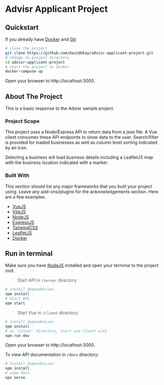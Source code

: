 # Advisr Applicant Project
## Quickstart

If you already have [Docker](https://docker.io) and [Git](https://git-scm.com/book/en/v2/Getting-Started-Installing-Git):
```bash
# clone the project
git clone https://github.com/davidbkay/advisr-applicant-project.git
# change to project directory
cd advisr-applicant-project
# start the project in docker
docker-compose up
```

Open your browser to http://localhost:3000.

## About The Project

This is a basic response to the Advisr sample project.

### Project Scope

This project uses a Node/Express API to return data from a json file. A Vue client consumes these API endpoints to show data to the user. Search/filter is provided for loaded businesses as well as column level sorting indicated by an icon.

Selecting a business will load business details including a LeafletJS map with the business location indicated with a marker.

### Built With

This section should list any major frameworks that you built your project using. Leave any add-ons/plugins for the acknowledgements section. Here are a few examples.

* [VueJS](https://vuejs.org)
* [ViteJS](https://vitejs.dev)
* [NodeJS](https://nodejs.org)
* [ExpressJS](https://expressjs.com)
* [TailwindCSS](https://tailwindcss.com)
* [LeafletJS](https://leafletjs.com/)
* [Docker](https:/docker.io/)

## Run in terminal

Make sure you have [NodeJS](https://nodejs.org) installed and open your terminal to the project root.

> Start API in `/server` directory:

```bash
# install dependencies
npm install
# start API
npm start
```

> Start Vue in `/client` directory:
```bash
# install dependencies
npm install
# in 'cilent' directory, start vue client with
npm run dev
```

Open your browser to http://localhost:3000.

To view API documentation in `/docs` directory:
```bash
# install dependencies
npm install
# view docs
npx serve
```